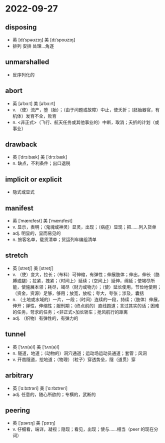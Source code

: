 # 2022-09-27

## disposing
- 英  [dɪˈspəʊzɪŋ]   美  [dɪˈspoʊzɪŋ]
- 排列 安排 处理…角逐

## unmarshalled
- 反序列化的

## abort
- 英  [əˈbɔːt]   美  [əˈbɔːrt]
- v. （使）流产，堕（胎）；（由于问题或故障）中止，使夭折；（胚胎器官，有机体）发育不全，败育
- n. <非正式>（飞行、航天任务或其他事业的）中断，取消；夭折的计划（或事业）

## drawback
- 英  [ˈdrɔːbæk]   美  [ˈdrɔːbæk]
- n. 缺点，不利条件；出口退税

## implicit or explicit
- 隐式或显式

## manifest
- 英  [ˈmænɪfest]   美  [ˈmænɪfest]
- v. 显示，表明；（鬼魂或神灵）显灵，出现；（病症）显现；把……列入货单
- adj. 明显的，显而易见的
- n. 旅客名单，载货清单；货运列车编组清单

## stretch
- 英  [stretʃ]   美  [stretʃ]
- v. （使）变大，拉长；（布料）可伸缩，有弹性；伸展肢体；伸出，伸长（胳膊或腿）；拉紧，拽紧；（时间上）延续；（空间上）延伸，绵延；使竭尽所能，使施展本领；耗尽，竭尽（财力或物力）；（使）延长使用，节俭地使用；（资金，资源）足够，够用；放宽，放松；夸大，夸张；涉及，囊括
- n. （土地或水域的）一片，一段；（时间）连续的一段，持续；（肢体）伸展，伸开；弹性，伸缩性；服刑期；（终点前的）直线跑道；言过其实的话；困难的任务，苛求的任务；<非正式>加长轿车；抢风航行的距离
- adj. （织物）有弹性的，有弹力的

## tunnel
- 英  [ˈtʌn(ə)l]   美  [ˈtʌn(ə)l]
- n. 隧道，地道；（动物的）洞穴通道；运动场运动员通道；套管；风洞
- v. 开凿隧道，挖地道；（物理）（粒子）穿透势垒，隧（道贯）穿

## arbitrary
- 英  [ˈɑːbɪtrəri]   美  [ˈɑːrbɪtreri]
- adj. 任意的，随心所欲的；专横的，武断的

## peering
- 英  [ˈpɪərɪŋ]   美  [ˈpɪrɪŋ]
- v. 仔细看，端详，凝视；隐现；看见，出现；使与……相当（peer 的现在分词）
